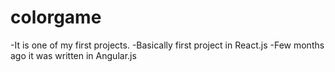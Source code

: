 # colorgame
-It is one of my first projects. 
-Basically first project in React.js
-Few months ago it was written in Angular.js
